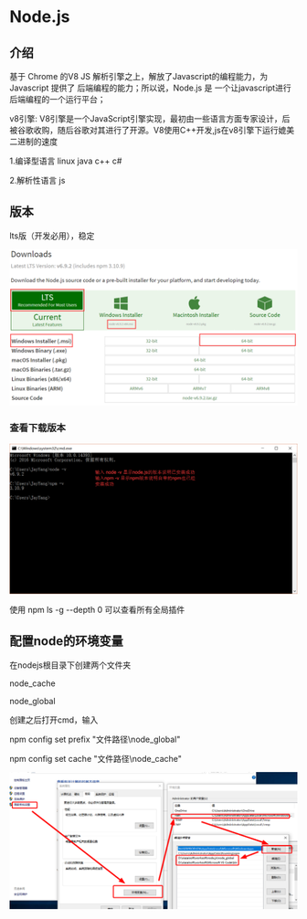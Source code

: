 # **Node.js**

## **介绍**

基于 Chrome 的V8 JS 解析引擎之上，解放了Javascript的编程能力，为 Javascript 提供了 后端编程的能力；所以说，Node.js 是 一个让javascript进行后端编程的一个运行平台；

v8引擎: V8引擎是一个JavaScript引擎实现，最初由一些语言方面专家设计，后被谷歌收购，随后谷歌对其进行了开源。V8使用C++开发,js在v8引擎下运行媲美二进制的速度 

1.编译型语言 linux java c++ c#

2.解析性语言 js 

## **版本**

lts版（开发必用），稳定

![下载node](https://github.com/cjs111208/note-node/blob/master/image/2267589-bb1555667d5355af.png)

### 查看下载版本

![1576567873118](https://github.com/cjs111208/note-node/blob/master/image/2267589-2c9ced41baca7c1e.png)

使用  npm ls -g --depth 0  可以查看所有全局插件

## **配置node的环境变量**

在nodejs根目录下创建两个文件夹

node_cache

node_global

创建之后打开cmd，输入

npm config set prefix "文件路径\node_global"

npm config set cache "文件路径\node_cache"

![配置](https://github.com/cjs111208/note-node/blob/master/image/1576568350717.png)

